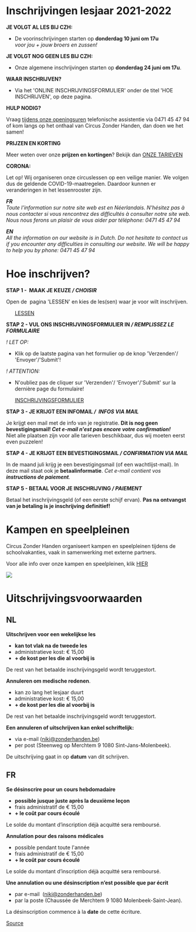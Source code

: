 Inschrijvingen lesjaar 2021-2022
================================

**JE VOLGT AL LES BIJ CZH:**

*   De voorinschrijvingen starten op **donderdag 10 juni om 17u**   
    *voor jou + jouw broers en zussen!*

**JE VOLGT NOG GEEN LES BIJ CZH:**

*   Onze algemene inschrijvingen starten op **donderdag 24 juni om 17u**.  

**WAAR INSCHRIJVEN?**

*   Via het 'ONLINE INSCHRIJVINGSFORMULIER' onder de titel 'HOE INSCHRIJVEN', op deze pagina.

**HULP NODIG?**

Vraag [tijdens onze openingsuren](https://www.circuszonderhanden.be/contact) telefonische assistentie via 0471 45 47 94 of kom langs op het onthaal van Circus Zonder Handen, dan doen we het samen!

**PRIJZEN EN KORTING**

Meer weten over onze **prijzen en kortingen**? Bekijk dan [ONZE TARIEVEN](https://www.circuszonderhanden.be/prijzen-1)

**CORONA:**

Let op! Wij organiseren onze circuslessen op een veilige manier. We volgen dus de geldende COVID-19-maatregelen. Daardoor kunnen er veranderingen in het lessenrooster zijn. 

***FR**  
Toute l’information sur notre site web est en Néerlandais. N'hésitez pas à nous contacter si vous rencontrez des difficultés à consulter notre site web. Nous nous ferons un plaisir de vous aider par téléphone: 0471 45 47 94*

***EN**  
All the information on our website is in Dutch. Do not hesitate to contact us if you encounter any difficulties in consulting our website. We will be happy to help you by phone: 0471 45 47 94*

Hoe inschrijven?
================

**STAP 1 -  MAAK JE KEUZE */ CHOISIR***  
  
Open de  pagina 'LESSEN' en kies de les(sen) waar je voor wilt inschrijven. 

      [LESSEN](https://www.circuszonderhanden.be/lessen)

**STAP 2 - VUL ONS INSCHRIJVINGSFORMULIER IN */ REMPLISSEZ LE FORMULAIRE***

*! LET OP:*

*   Klik op de laatste pagina van het formulier op de knop 'Verzenden'/ 'Envoyer'/'Submit'!

*! ATTENTION:*

*   N'oubliez pas de cliquer sur 'Verzenden'/ 'Envoyer'/'Submit' sur la dernière page du formulaire!

      [INSCHRIJVINGSFORMULIER](https://forms.gle/gJAkhJYjyiEQaF527) 

**STAP 3 - JE KRIJGT EEN INFOMAIL */  INFOS VIA MAIL***

Je krijgt een mail met de info van je registratie. **Dit is nog geen bevestigingsmail! *Cet e-mail n'est pas encore votre confirmation!***  
Niet alle plaatsen zijn voor alle tarieven beschikbaar, dus wij moeten eerst even puzzelen!

**STAP 4 - JE KRIJGT EEN BEVESTIGINGSMAIL */ CONFIRMATION VIA MAIL***

In de maand juli krijg je een bevestigingsmail (of een wachtlijst-mail). In deze mail staat ook je **betaalinformatie**. *Cet e-mail contient vos **instructions de paiement**.*

**STAP 5 - BETAAL VOOR JE INSCHRIJVING */ PAIEMENT***

Betaal het inschrijvingsgeld (of een eerste schijf ervan). **Pas na ontvangst van je betaling is je inschrijving definitief!** 

Kampen en speelpleinen
======================

Circus Zonder Handen organiseert kampen en speelpleinen tijdens de schoolvakanties, vaak in samenwerking met externe partners.

Voor alle info over onze kampen en speelpleinen, klik [HIER](https://www.circuszonderhanden.be/kampen)

![](https://www.circuszonderhanden.be/img/placeholder.png)

Uitschrijvingsvoorwaarden
=========================

NL
--

**Uitschrijven voor een wekelijkse les**

*   **kan tot vlak na de tweede les**
*   administratieve kost: € 15,00
*   **\+ de kost per les die al voorbij is** 

De rest van het betaalde inschrijvingsgeld wordt teruggestort. 

**Annuleren om medische redenen**.

*   kan zo lang het lesjaar duurt
*   administratieve kost: € 15,00
*   **\+ de kost per les die al voorbij is** 

De rest van het betaalde inschrijvingsgeld wordt teruggestort. 

**Een annuleren of uitschrijven kan enkel schriftelijk:**

*   via e-mail ([niki@zonderhanden.be](mailto:niki@zonderhanden.be))
*   per post (Steenweg op Merchtem 9 1080 Sint-Jans-Molenbeek). 

De uitschrijving gaat in op **datum** van dit schrijven. 

FR
--

**Se désinscrire pour un cours hebdomadaire**

*   **possible jusque juste après la deuxième leçon**
*   frais administratif de € 15,00
*   **\+ le coût par cours écoulé**

Le solde du montant d’inscription déjà acquitté sera remboursé. 

**Annulation pour des raisons médicales**

*   possible pendant toute l'année
*   frais administratif de € 15,00
*   **\+ le coût par cours écoulé**

Le solde du montant d’inscription déjà acquitté sera remboursé.

**Une annulation ou une désinscription n’est possible que par écrit**

*   par e-mail  ([niki@zonderhanden.be](mailto:niki@zonderhanden.be))
*   par la poste (Chaussée de Merchtem 9 1080 Molenbeek-Saint-Jean). 

La désinscription commence à la **date** de cette écriture. 

[Source](https://www.circuszonderhanden.be/inschrijven)
